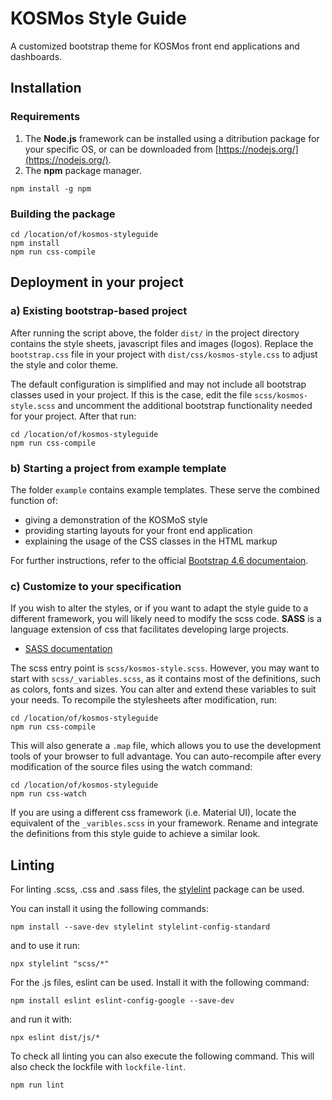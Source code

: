 # KOSMos Style Guide

A customized bootstrap theme for KOSMos front end applications and dashboards.

## Installation

### Requirements

1. The **Node.js** framework can be installed using a ditribution package for your specific OS, or can be downloaded 
from [https://nodejs.org/](https://nodejs.org/).
2. The **npm** package manager.

```console
npm install -g npm
```

### Building the package

```console
cd /location/of/kosmos-styleguide
npm install
npm run css-compile
```

## Deployment in your project

### a) Existing bootstrap-based project

After running the script above, the folder `dist/` in the project directory contains the style sheets, javascript files and images (logos). Replace the `bootstrap.css` file in your project with `dist/css/kosmos-style.css` to adjust the style and color theme.

The default configuration is simplified and may not include all bootstrap classes used in your project. If this is the case, edit the file `scss/kosmos-style.scss` and uncomment the additional bootstrap functionality needed for your project. After that run:

```console
cd /location/of/kosmos-styleguide
npm run css-compile
```

### b) Starting a project from example template

The folder `example` contains example templates. These serve the combined function of:
- giving a demonstration of the KOSMoS style
- providing starting layouts for your front end application
- explaining the usage of the CSS classes in the HTML markup

For further instructions, refer to the official [Bootstrap 4.6 documentaion](https://getbootstrap.com/docs/4.6/getting-started/introduction/).

### c) Customize to your specification

If you wish to alter the styles, or if you want to adapt the style guide to a different framework, you will likely need to modify the scss code. **SASS** is a language extension of css that facilitates developing large projects.

* [SASS documentation](https://sass-lang.com/documentation)

The scss entry point is `scss/kosmos-style.scss`. However, you may want to start with `scss/_variables.scss`, as it contains most of the definitions, such as colors, fonts and sizes. You can alter and extend these variables to suit your needs. To recompile the stylesheets after modification, run:

```console
cd /location/of/kosmos-styleguide
npm run css-compile
```

This will also generate a `.map` file, which allows you to use the development tools of your browser to full advantage. You can auto-recompile after every modification of the source files using the watch command:

```console
cd /location/of/kosmos-styleguide
npm run css-watch
```

If you are using a different css framework (i.e. Material UI), locate the equivalent of the `_varibles.scss` in your framework. Rename and integrate the definitions from this style guide to achieve a similar look.

## Linting

For linting .scss, .css and .sass files, the  [stylelint](https://github.com/stylelint/stylelint) package can be used.

You can install it using the following commands:

```console
npm install --save-dev stylelint stylelint-config-standard
```

and to use it run:

```console
npx stylelint "scss/*"
```

For the .js files, eslint can be used. Install it with the following command:

```console
npm install eslint eslint-config-google --save-dev
```

and run it with:

```console
npx eslint dist/js/*
```

To check all linting you can also execute the following command. This will also check the lockfile with `lockfile-lint`.

```console
npm run lint
```
